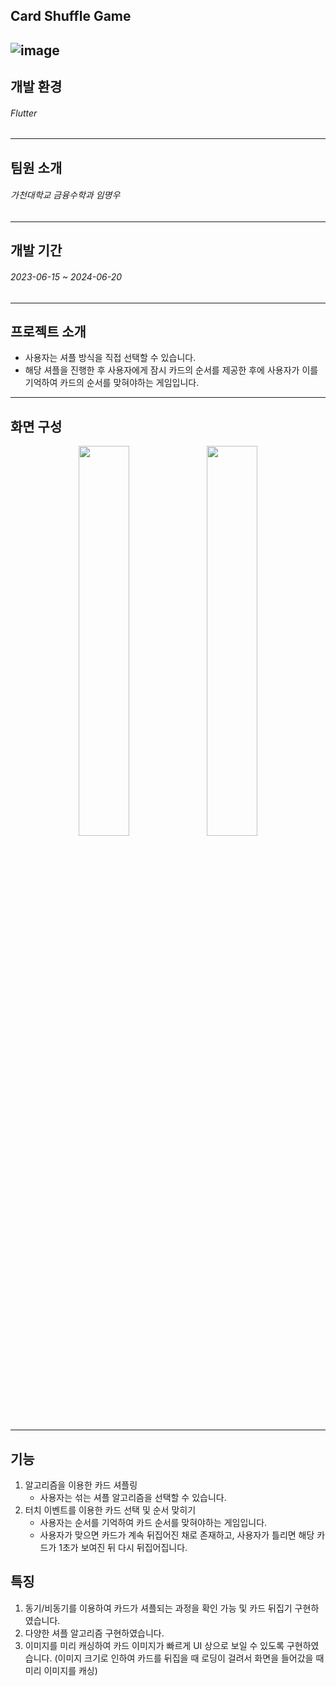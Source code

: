 ## Card Shuffle Game
![image](https://github.com/user-attachments/assets/b3aa5799-0338-46f6-8238-e086d923a900)
------------------------------------------------------------
## 개발 환경
###### Flutter
------------------------------------------------------------
## 팀원 소개
###### 가천대학교 금융수학과 임명우
------------------------------------------------------------
## 개발 기간
###### 2023-06-15 ~ 2024-06-20
------------------------------------------------------------
## 프로젝트 소개
+ 사용자는 셔플 방식을 직접 선택할 수 있습니다.
+ 해당 셔플을 진행한 후 사용자에게 잠시 카드의 순서를 제공한 후에 사용자가 이를 기억하여 카드의 순서를 맞혀야하는 게임입니다.
------------------------------------------------------------
## 화면 구성
<p align="center">
   <img src="https://prod-files-secure.s3.us-west-2.amazonaws.com/26a3244b-bf1e-41f1-81ad-fe7c2e79b002/3b022e6f-77b5-48ee-986f-a0e9e8554904/%EC%8A%A4%ED%81%AC%EB%A6%B0%EC%83%B7_2024-06-27_203622" align="center" width="40%">
   <img src="[https://github.com/user-attachments/assets/4346a817-1fbf-4f66-b104-fbc1664d5626](https://prod-files-secure.s3.us-west-2.amazonaws.com/26a3244b-bf1e-41f1-81ad-fe7c2e79b002/e85b9396-c391-4074-bef5-852f93c58510/%EC%8A%A4%ED%81%AC%EB%A6%B0%EC%83%B7_2024-06-27_203541)" align="center" width="40%">
</p>

------------------------------------------------------------
## 기능
1. 알고리즘을 이용한 카드 셔플링
   + 사용자는 섞는 셔플 알고리즘을 선택할 수 있습니다.
2. 터치 이벤트를 이용한 카드 선택 및 순서 맞히기
   + 사용자는 순서를 기억하여 카드 순서를 맞혀야하는 게임입니다.
   + 사용자가 맞으면 카드가 계속 뒤집어진 채로 존재하고, 사용자가 틀리면 해당 카드가 1초가 보여진 뒤 다시 뒤집어집니다.

## 특징
1. 동기/비동기를 이용하여 카드가 셔플되는 과정을 확인 가능 및 카드 뒤집기 구현하였습니다.
2. 다양한 셔플 알고리즘 구현하였습니다.
3. 이미지를 미리 캐싱하여 카드 이미지가 빠르게 UI 상으로 보일 수 있도록 구현하였습니다.
(이미지 크기로 인하여 카드를 뒤집을 때 로딩이 걸려서 화면을 들어갔을 때 미리 이미지를 캐싱)
